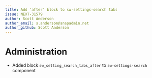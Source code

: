 ```yaml
---
title: Add 'after' block to sw-settings-search tabs
issue: NEXT-31579
author: Scott Anderson
author_email: s.anderson@snapadmin.net
author_github: Scott Anderson
---
```

# Administration
* Added block `sw_setting_search_tabs_after` to `sw-settings-search` component
